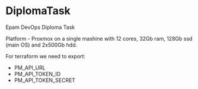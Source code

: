# DiplomaTask
Epam DevOps Diploma Task

Platform - Proxmox on a single mashine with 12 cores, 32Gb ram, 128Gb ssd (main OS) and 2x500Gb hdd.

For terraform we need to export:

- PM_API_URL
- PM_API_TOKEN_ID
- PM_API_TOKEN_SECRET
